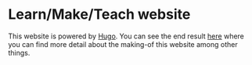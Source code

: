 # Learn/Make/Teach website
This website is powered by [Hugo](https://gohugo.io/). 
You can see the end result [here](https://learn-make-teach.com) where you can find more detail about the making-of this website among other things.
